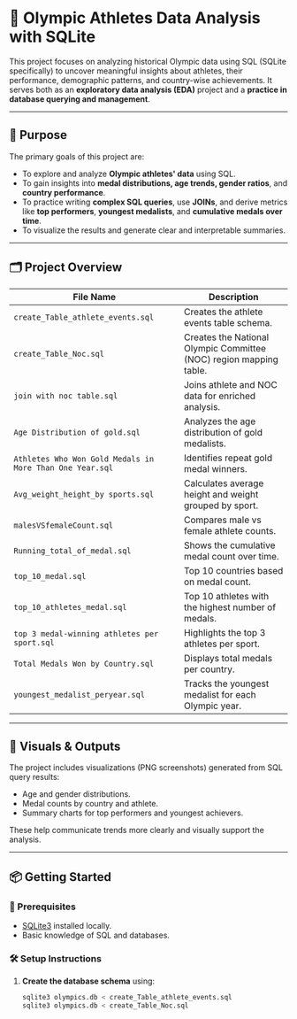 # 🏅 Olympic Athletes Data Analysis with SQLite

This project focuses on analyzing historical Olympic data using SQL (SQLite specifically) to uncover meaningful insights about athletes, their performance, demographic patterns, and country-wise achievements. It serves both as an **exploratory data analysis (EDA)** project and a **practice in database querying and management**.

---

## 🎯 Purpose

The primary goals of this project are:

- To explore and analyze **Olympic athletes' data** using SQL.
- To gain insights into **medal distributions, age trends, gender ratios**, and **country performance**.
- To practice writing **complex SQL queries**, use **JOINs**, and derive metrics like **top performers**, **youngest medalists**, and **cumulative medals over time**.
- To visualize the results and generate clear and interpretable summaries.

---

## 🗂️ Project Overview

| File Name | Description |
|----------|-------------|
| `create_Table_athlete_events.sql` | Creates the athlete events table schema. |
| `create_Table_Noc.sql` | Creates the National Olympic Committee (NOC) region mapping table. |
| `join with noc table.sql` | Joins athlete and NOC data for enriched analysis. |
| `Age Distribution of gold.sql` | Analyzes the age distribution of gold medalists. |
| `Athletes Who Won Gold Medals in More Than One Year.sql` | Identifies repeat gold medal winners. |
| `Avg_weight_height_by sports.sql` | Calculates average height and weight grouped by sport. |
| `malesVSfemaleCount.sql` | Compares male vs female athlete counts. |
| `Running_total_of_medal.sql` | Shows the cumulative medal count over time. |
| `top_10_medal.sql` | Top 10 countries based on medal count. |
| `top_10_athletes_medal.sql` | Top 10 athletes with the highest number of medals. |
| `top 3 medal-winning athletes per sport.sql` | Highlights the top 3 athletes per sport. |
| `Total Medals Won by Country.sql` | Displays total medals per country. |
| `youngest_medalist_peryear.sql` | Tracks the youngest medalist for each Olympic year. |

---

## 📸 Visuals & Outputs

The project includes visualizations (PNG screenshots) generated from SQL query results:
- Age and gender distributions.
- Medal counts by country and athlete.
- Summary charts for top performers and youngest achievers.

These help communicate trends more clearly and visually support the analysis.

---

## 📦 Getting Started

### 🔧 Prerequisites
- [SQLite3](https://www.sqlite.org/download.html) installed locally.
- Basic knowledge of SQL and databases.

### 🛠️ Setup Instructions

1. **Create the database schema** using:
   ```bash
   sqlite3 olympics.db < create_Table_athlete_events.sql
   sqlite3 olympics.db < create_Table_Noc.sql

